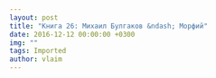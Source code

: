 ```yaml
---
layout: post
title: "Книга 26: Михаил Булгаков &ndash; Морфий"
date: 2016-12-12 00:00:00 +0300
img: ""
tags: Imported
author: vlaim
---
```


